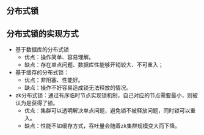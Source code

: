 ## 分布式锁


## 分布式锁的实现方式
* 基于数据库的分布式锁
    * 优点：操作简单、容易理解。
    * 缺点：存在单点问题、数据库性能够开销较大、不可重入；
* 基于缓存的分布式锁：
    * 优点：非阻塞、性能好。
    * 缺点：操作不好容易造成锁无法释放的情况。
* zk分布式锁：通过有序临时节点实现锁机制，自己对应的节点需要最小，则被认为是获得了锁。
    * 优点：集群可以透明解决单点问题，避免锁不被释放问题，同时锁可以重入。
    * 缺点：性能不如缓存方式，吞吐量会随着zk集群规模变大而下降。

